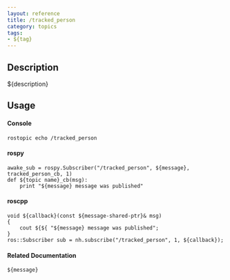 ```yaml
---
layout: reference
title: /tracked_person
category: topics
tags: 
- ${tag}
---
```


## Description
${description}

## Usage
#### Console
```
rostopic echo /tracked_person
```

#### rospy
```
awake_sub = rospy.Subscriber("/tracked_person", ${message}, tracked_person_cb, 1)
def ${topic name}_cb(msg):
    print "${message} message was published"
```

#### roscpp
```
void ${callback}(const ${message-shared-ptr}& msg)
{
    cout ${${ "${message} message was published";
}
ros::Subscriber sub = nh.subscribe("/tracked_person", 1, ${callback});
```

#### Related Documentation
``${message}``